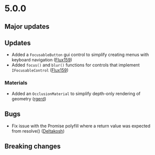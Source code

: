 # 5.0.0

## Major updates

## Updates

- Added a `FocusableButton` gui control to simplify creating menus with keyboard navigation ([Flux159](https://github.com/Flux159))
- Added `focus()` and `blur()` functions for controls that implement `IFocusableControl` ([Flux159](https://github.com/Flux159))

### Materials

- Added an `OcclusionMaterial` to simplify depth-only rendering of geometry ([rgerd](https://github.com/rgerd))

## Bugs

- Fix issue with the Promise polyfill where a return value was expected from resolve() ([Deltakosh](https://github.com/deltakosh))

## Breaking changes
